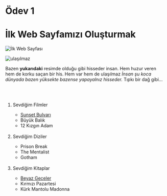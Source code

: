 # Ödev 1
# İlk Web Sayfamızı Oluşturmak
<!-- İlk Web Sayfamızı Oluşturma Ödevi. -->
 ![İlk Web Sayfası](https://imgyukle.com/f/2021/11/26/kq90eQ.jpg)

 <img src="https://picsum.photos/seed/picsum/200/300" alt="ulaşılmaz">
<!--Resim ekledim.-->
<p>Bazen <strong>yukarıdaki</strong> resimde olduğu gibi hisseder insan. Hem huzur veren hem de korku saçan bir his. Hem var hem de ulaşılmaz 
    <em>İnsan şu koca dünyada bazen yüksekte bazense yapayalnız hisseder.</em> Tıpkı bir dağ gibi...
</p>
<br> <br>

<div>
<ol style="1"> 
  <li>Sevdiğim Filmler</li> 
  <ul style="list-style-type:circle;"> <a href="https://www.imdb.com/title/tt0043014/" target="_blank"> <li>Sunset Bulvarı</li></a>
    <li>Büyük Balık </li>
    <li>12 Kızgın Adam</li>
</ul> <br>
  <li>Sevdiğim Diziler</li>
  <ul style="list-style-type:circle;"> <li>Prison Break</li>
    <li>The Mentalist</li>
    <li>Gotham</li> </ul> <br>
  <li>Sevdiğim Kitaplar</li>
  <ul style="list-style-type:circle;"><a href="https://www.goodreads.com/book/show/56618848-beyaz-geceler?ac=1&from_search=true&qid=mKK1EulCiM&rank=5" target="_blank"><li>Beyaz Geceler</li></a>
    <li>Kırmızı Pazartesi</li>
    <li>Kürk Mantolu Madonna</li></ul>
</ol>
</div>
